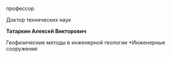 профессор

Доктор технических наук

**Татаркин Алексей Викторович**

Геофизические методы в инженерной геологии
	*Инженерные сооружения